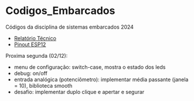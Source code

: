 # Codigos_Embarcados
Códigos da disciplina de sistemas embarcados 2024
* [Relatório Técnico](https://docs.google.com/document/d/1dJRND8iBrKUCy1zZp4Av1jOuefsX7hY1_8qirPi26CQ/edit?tab=t.0)
* [Pinout ESP12](https://randomnerdtutorials.com/esp8266-pinout-reference-gpios/)

Proxima segunda (02/12):
- menu de configuração: switch-case, mostra o estado dos leds
- debug: on/off
- entrada analógica (potenciômetro): implementar média passante (janela = 10), biblioteca smooth
- desafio: implementar duplo clique e apertar e segurar
